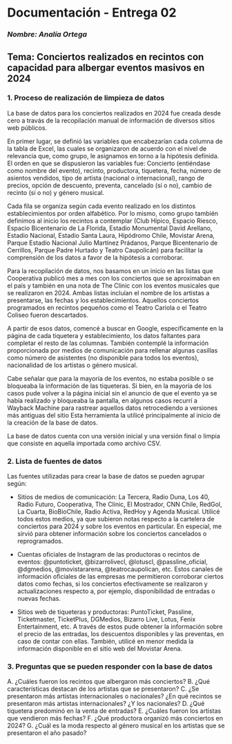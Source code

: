 # **Documentación - Entrega 02**
### *Nombre: Analía Ortega*
## **Tema: Conciertos realizados en recintos con capacidad para albergar eventos masivos en 2024**

### **1. Proceso de realización de limpieza de datos**

La base de datos para los conciertos realizados en 2024 fue creada desde cero a travás de la recopilación manual de información de diversos sitios web públicos. 

En primer lugar, se definió las variables que encabezarían cada columna de la tabla de Excel, las cuales se organizaron de acuerdo con el nivel de relevancia que, como grupo, le asignamos en torno a la hipótesis definida. El orden en que se dispusieron las variables fue: Concierto (entiéndase como nombre del evento), recinto, productora, tiquetera, fecha, número de asientos vendidos, tipo de artista (nacional o internacional), rango de precios, opción de descuento, preventa, cancelado (sí o no), cambio de recinto (sí o no) y género musical. 

Cada fila se organiza según cada evento realizado en los distintos establecimientos por orden alfabético. Por lo mismo, como grupo también definimos al inicio los recintos a contemplar (Club Hípico, Espacio Riesco, Espacio Bicentenario de La Florida, Estadio Monumental David Arellano, Estadio Nacional, Estadio Santa Laura, Hipódromo Chile, Movistar Arena, Parque Estadio Nacional Julio Martínez Prádanos, Parque Bicentenario de Cerrillos, Parque Padre Hurtado y Teatro Caupolicán) para facilitar la comprensión de los datos a favor de la hipótesis a corroborar. 

Para la recopilación de datos, nos basamos en un inicio en las listas que Cooperativa publicó mes a mes con los conciertos que se aproximaban en el país y también en una nota de The Clinic con los eventos musicales que se realizaron en 2024. Ambas listas incluían el nombre de los artistas a presentarse, las fechas y los establecimientos. Aquellos conciertos programados en recintos pequeños como el Teatro Cariola o el Teatro Coliseo fueron descartados. 

A partir de esos datos, comencé a buscar en Google, específicamente en la página de cada tiquetera y establecimiento, los datos faltantes para completar el resto de las columnas. También contemplé la información proporcionada por medios de comunicación para rellenar algunas casillas como número de asistentes (no disponible para todos los eventos), nacionalidad de los artistas o género musical. 

Cabe señalar que para la mayoría de los eventos, no estaba posible o se bloqueaba la información de las tiqueteras. Si bien, en la mayoría de los casos pude volver a la página inicial sin el anuncio de que el evento ya se había realizado y bloqueaba la pantalla, en algunos casos recurrí a Wayback Machine para rastrear aquellos datos retrocediendo a versiones más antiguas del sitio Esta herramienta la utilicé principalmente al inicio de la creación de la base de datos.

La base de datos cuenta con una versión inicial y una versión final o limpia que consiste en aquella importada como archivo CSV.

### **2. Lista de fuentes de datos**

Las fuentes utilizadas para crear la base de datos se pueden agrupar según:

- Sitios de medios de comunicación: La Tercera, Radio Duna, Los 40, Radio Futuro, Cooperativa, The Clinic, El Mostrador, CNN Chile, RedGol, La Cuarta, BioBioChile, Radio Activa, RedHoy y Agenda Musical. Utilicé todos estos medios, ya que subieron notas respecto a la cartelera de conciertos para 2024 y sobre los eventos en particular. En especial, me sirvió para obtener información sobre los conciertos cancelados o reprogramados.

- Cuentas oficiales de Instagram de las productoras o recintos de eventos: @puntoticket, @bizarrolivecl, @lotuscl, @passline_oficial, @dgmedios, @movistararena, @teatrocaupolican, etc. Estos canales de información oficiales de las empresas me permitieron corroborar ciertos datos como fechas, si los conciertos efectivamente se realizaron y actualizaciones respecto a, por ejemplo, disponibilidad de entradas o nuevas fechas.

- Sitios web de tiqueteras y productoras: PuntoTicket, Passline, Ticketmaster, TicketPlus, DGMedios, Bizarro Live, Lotus, Fenix Entertainment, etc. A través de estos pude obtener la información sobre el precio de las entradas, los descuentos disponibles y las preventas, en caso de contar con ellas. También, utilicé en menor medida la información disponible en el sitio web del Movistar Arena. 

### **3. Preguntas que se pueden responder con la base de datos**

A. ¿Cuáles fueron los recintos que albergaron más conciertos?
B. ¿Qué características destacan de los artistas que se presentaron?
C. ¿Se presentaron más artistas internacionales o nacionales? ¿En qué recintos se presentaron más artistas internacionales? ¿Y los nacionales?
D. ¿Qué tiquetera predominó en la venta de entradas?
E. ¿Cuáles fueron los artistas que vendieron más fechas?
F. ¿Qué productora organizó más conciertos en 2024?
G. ¿Cuál es la moda respecto al género musical en los artistas que se presentaron el año pasado?
